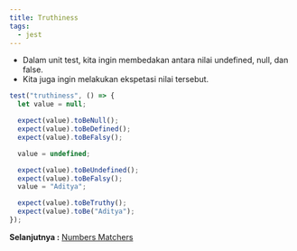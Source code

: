 ```yaml
---
title: Truthiness
tags:
  - jest
---
```


- Dalam unit test, kita ingin membedakan antara nilai undefined, null, dan false.
- Kita juga ingin melakukan ekspetasi nilai tersebut.

```js
test("truthiness", () => {
  let value = null;

  expect(value).toBeNull();
  expect(value).toBeDefined();
  expect(value).toBeFalsy();

  value = undefined;

  expect(value).toBeUndefined();
  expect(value).toBeFalsy();
  value = "Aditya";

  expect(value).toBeTruthy();
  expect(value).toBe("Aditya");
});
```

**Selanjutnya :** [Numbers Matchers](numbersmatcher.md)